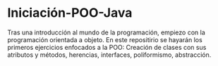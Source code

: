 # Iniciación-POO-Java
Tras una introducción al mundo de la programación, empiezo con la programación orientada a objeto. 
En este repositirio se hayarán los primeros ejercicios enfocados a la POO: Creación de clases con sus atributos y métodos, herencias, interfaces, poliformismo, abstracción.


